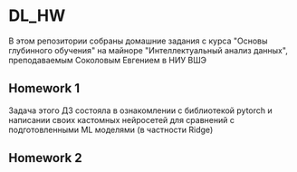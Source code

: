# DL_HW

В этом репозитории собраны домашние задания с курса "Основы глубинного обучения" на майноре "Интеллектуальный анализ данных", преподаваемым Соколовым Евгением в НИУ ВШЭ

## Homework 1

Задача этого ДЗ состояла в ознакомлении с библиотекой pytorch и написании своих кастомных нейросетей для сравнений с подготовленными ML моделями (в частности Ridge)

## Homework 2
